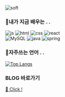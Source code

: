 
![soft](https://capsule-render.vercel.app/api?type=soft&color=93bf85&text=Hello%20Jui's%20World!%20%F0%9F%90%A2&fontColor=ffffff&fontSize=40&animation=fadeIn)

### 🐙내가 지금 배우는 . .
  
![js](https://img.shields.io/badge/JavaScript-F7DF1E?style=for-the-badge&logo=JavaScript&logoColor=white) 
![html](https://img.shields.io/badge/HTML5-E34F26?style=for-the-badge&logo=html5&logoColor=white) 
![css](https://img.shields.io/badge/CSS-239120?&style=for-the-badge&logo=css3&logoColor=white) 
![react](https://img.shields.io/badge/React-20232A?style=for-the-badge&logo=react&logoColor=61DAFB)  
![MySQL](https://img.shields.io/badge/mysql-%2300f.svg?style=for-the-badge&logo=mysql&logoColor=white) 
![java](https://img.shields.io/badge/Java-ED8B00?style=for-the-badge&logo=openjdk&logoColor=white) 
![spring](https://img.shields.io/badge/Spring-6DB33F?style=for-the-badge&logo=spring&logoColor=white) 

### 🦗자주쓰는 언어 . . 
  [![Top Langs](https://github-readme-stats.vercel.app/api/top-langs/?username=ju2hong&layout=compact&card_width=510&theme=transparent&text_color=65717d&langs_count=10&hide_title=true&hide_border=true)](https://github.com/nay3on/github-readme-stats)

### BLOG 바로가기

[👸 Click !](https://ju2hong.github.io)
<!--
**ju2hong/ju2hong** is a ✨ _special_ ✨ repository because its `README.md` (this file) appears on your GitHub profile.

Here are some ideas to get you started:

- 🔭 I’m currently working on ...
- 🌱 I’m currently learning ...
- 👯 I’m looking to collaborate on ...
- 🤔 I’m looking for help with ...
- 💬 Ask me about ...
- 📫 How to reach me: ...
- 😄 Pronouns: ...
- ⚡ Fun fact: ...
-->
